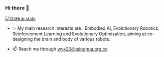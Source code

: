 ### Hi there 👋

<!-- ![GitHub stats](https://github-readme-stats.vercel.app/api?username=Yuxing-Wang-THU&count_private=true&bg_color=50,e96123,904e98&title_color=fff&text_color=fff&icon_color=79ff97&show_icons=true) -->

[![GitHub stats](https://github-readme-stats.vercel.app/api?username=Yuxing-Wang-THU&count_private=true&bg_color=50,e96123,904e98&title_color=fff&text_color=fff&icon_color=79ff97&show_icons=true)](https://github.com/anuraghazra/github-readme-stats)

- ✨ My main research interests are : Embodied AI, Evolutionary Robotics, Reinforcement Learning and Evolutionary Optimization, aiming at co-designing the brain and body of various robots. 

- 📫 Reach me through wyx20@tsinghua.org.cn
